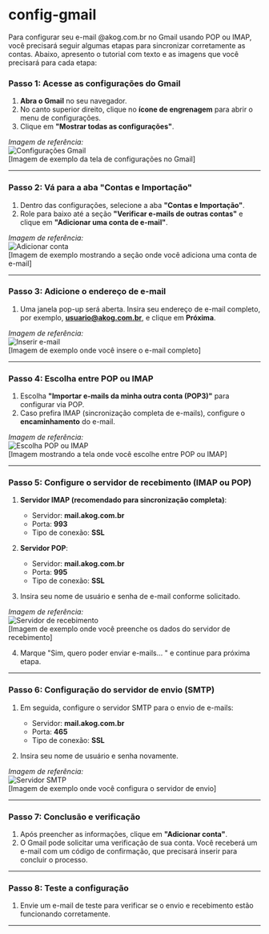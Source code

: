 # config-gmail
Para configurar seu e-mail @akog.com.br no Gmail usando POP ou IMAP, você precisará seguir algumas etapas para sincronizar corretamente as contas. Abaixo, apresento o tutorial com texto e as imagens que você precisará para cada etapa:

### **Passo 1: Acesse as configurações do Gmail**
1. **Abra o Gmail** no seu navegador.
2. No canto superior direito, clique no **ícone de engrenagem** para abrir o menu de configurações.
3. Clique em **"Mostrar todas as configurações"**.

*Imagem de referência:*  
![Configurações Gmail](./img/01.jpg)  
[Imagem de exemplo da tela de configurações no Gmail]

---

### **Passo 2: Vá para a aba "Contas e Importação"**
1. Dentro das configurações, selecione a aba **"Contas e Importação"**.
2. Role para baixo até a seção **"Verificar e-mails de outras contas"** e clique em **"Adicionar uma conta de e-mail"**.

*Imagem de referência:*  
![Adicionar conta](./img/02.jpg)  
[Imagem de exemplo mostrando a seção onde você adiciona uma conta de e-mail]

---

### **Passo 3: Adicione o endereço de e-mail**
1. Uma janela pop-up será aberta. Insira seu endereço de e-mail completo, por exemplo, **usuario@akog.com.br**, e clique em **Próxima**.
   
*Imagem de referência:*  
![Inserir e-mail](./img/03.jpg)  
[Imagem de exemplo onde você insere o e-mail completo]

---

### **Passo 4: Escolha entre POP ou IMAP**
1. Escolha **"Importar e-mails da minha outra conta (POP3)"** para configurar via POP.
2. Caso prefira IMAP (sincronização completa de e-mails), configure o **encaminhamento** do e-mail.

*Imagem de referência:*  
![Escolha POP ou IMAP](./img/04.jpg)  
[Imagem mostrando a tela onde você escolhe entre POP ou IMAP]

---

### **Passo 5: Configure o servidor de recebimento (IMAP ou POP)**
1. **Servidor IMAP (recomendado para sincronização completa)**:
    - Servidor: **mail.akog.com.br**
    - Porta: **993**
    - Tipo de conexão: **SSL**
   
2. **Servidor POP**:
    - Servidor: **mail.akog.com.br**
    - Porta: **995**
    - Tipo de conexão: **SSL**
   
3. Insira seu nome de usuário e senha de e-mail conforme solicitado.

*Imagem de referência:*  
![Servidor de recebimento](./img/05.jpg)  
[Imagem de exemplo onde você preenche os dados do servidor de recebimento]

4. Marque "Sim, quero poder enviar e-mails... " e continue para próxima etapa.

---

### **Passo 6: Configuração do servidor de envio (SMTP)**
1. Em seguida, configure o servidor SMTP para o envio de e-mails:
    - Servidor: **mail.akog.com.br**
    - Porta: **465**
    - Tipo de conexão: **SSL**
   
2. Insira seu nome de usuário e senha novamente.

*Imagem de referência:*  
![Servidor SMTP](./img/06.jpg)  
[Imagem de exemplo onde você configura o servidor de envio]

---

### **Passo 7: Conclusão e verificação**
1. Após preencher as informações, clique em **"Adicionar conta"**.
2. O Gmail pode solicitar uma verificação de sua conta. Você receberá um e-mail com um código de confirmação, que precisará inserir para concluir o processo.

---

### **Passo 8: Teste a configuração**
1. Envie um e-mail de teste para verificar se o envio e recebimento estão funcionando corretamente.

---